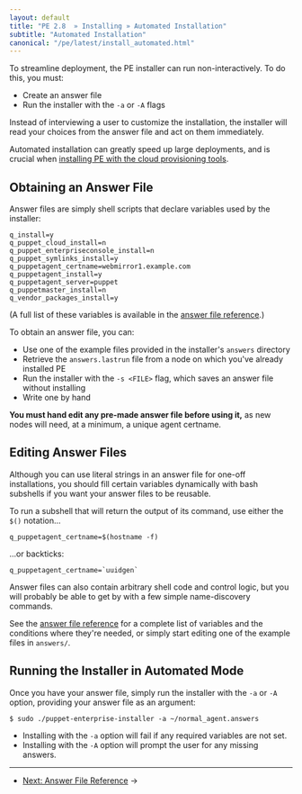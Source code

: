 ```yaml
---
layout: default
title: "PE 2.8  » Installing » Automated Installation"
subtitle: "Automated Installation"
canonical: "/pe/latest/install_automated.html"
---
```


To streamline deployment, the PE installer can run non-interactively. To do this, you must: 

* Create an answer file
* Run the installer with the `-a` or `-A` flags

Instead of interviewing a user to customize the installation, the installer will read your choices from the answer file and act on them immediately.

Automated installation can greatly speed up large deployments, and is crucial when [installing PE with the cloud provisioning tools](./cloudprovisioner_classifying_installing.html#installing-puppet). 

Obtaining an Answer File
-----

Answer files are simply shell scripts that declare variables used by the installer:

    q_install=y
    q_puppet_cloud_install=n
    q_puppet_enterpriseconsole_install=n
    q_puppet_symlinks_install=y
    q_puppetagent_certname=webmirror1.example.com
    q_puppetagent_install=y
    q_puppetagent_server=puppet
    q_puppetmaster_install=n
    q_vendor_packages_install=y

(A full list of these variables is available in the [answer file reference][answerfile].)

To obtain an answer file, you can:

* Use one of the example files provided in the installer's `answers` directory
* Retrieve the `answers.lastrun` file from a node on which you've already installed PE
* Run the installer with the `-s <FILE>` flag, which saves  an answer file without installing
* Write one by hand

**You must hand edit any pre-made answer file before using it,** as new nodes will need, at a minimum, a unique agent certname.

Editing Answer Files
-----

Although you can use literal strings in an answer file for one-off installations, you should fill certain variables dynamically with bash subshells if you want your answer files to be reusable. 

To run a subshell that will return the output of its command, use either the `$()` notation...

    q_puppetagent_certname=$(hostname -f)

...or backticks:

    q_puppetagent_certname=`uuidgen`

Answer files can also contain arbitrary shell code and control logic, but you will probably be able to get by with a few simple name-discovery commands.

See the [answer file reference][answerfile] for a complete list of variables and the conditions where they're needed, or simply start editing one of the example files in `answers/`. 

[answerfile]: ./install_answer_file_reference.html

Running the Installer in Automated Mode
-----

Once you have your answer file, simply run the installer with the `-a` or `-A` option, providing your answer file as an argument: 

    $ sudo ./puppet-enterprise-installer -a ~/normal_agent.answers

* Installing with the `-a` option will fail if any required variables are not set.
* Installing with the `-A` option will prompt the user for any missing answers. 


* * * 

- [Next: Answer File Reference](./install_answer_file_reference.html) &rarr;
